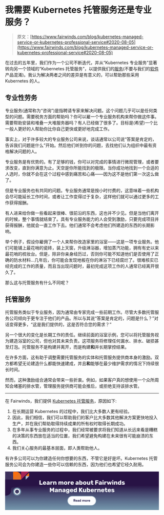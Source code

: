 # 我需要 Kubernetes 托管服务还是专业服务？

> 原文：[https://www.fairwinds.com/blog/kubernetes-managed-service-or-kubernetes-professional-service#2020-08-05](https://www.fairwinds.com/blog/kubernetes-managed-service-or-kubernetes-professional-service#2020-08-05)

 在过去的五年里，我们作为一个公司不断迭代，并从“Kubernetes 专业服务”显著转向另一个领域的“Kubernetes 托管服务”，以提供我们的[服务](/clusterops)(不要与我们的[软件](/insights)产品混淆)。我认为解决两者之间的差异是有意义的，可以帮助那些采用 Kubernetes 的人。

## 专业性劳务

专业服务(通常称为“咨询”)是指聘请专家来解决问题。这个问题几乎可以是任何类型的问题。需要税务方面的帮助吗？你可以雇一个专业服务机构来帮你做这件事。需要帮助安装和堆叠一大堆服务器吗？有人已经做了很多了。目标是(希望)一个比一般人更好的人帮助你比你自己更快或更好地完成工作。

事实上，对于许多较大的专业服务公司来说，谈话通常以公司说“答案是肯定的，告诉我们问题是什么”开始。然后他们听到你的问题，去找他们认为组织中最有资格解决问题的人。

专业服务是有优势的。有了足够的钱，你可以对完成的事情进行微观管理，或者要求改变，直到你满意为止。天空是你所能找到的极限。当你成功地找到一个合适的人选时，你就不会在这个过程中感到痛苦和心痛——因为这不是他们第一次这么做了。

但是专业服务也有共同的问题。专业服务通常是按小时付费的，这意味着一些机构会尽可能延长工作时间，或者让工作变得过于复杂，这样他们就可以通过更多的工作获得报酬。

有人进来给你做一些看起来很棒、很前沿的东西，这也并不少见。但是当他们离开的时候，整个事情就结束了。具有专业服务能力的人会受到激励，只要完成项目并获得报酬，他就会一直工作下去。他们通常不会考虑他们所建造的东西的长期影响。

举个例子，假设你雇佣了一个人来帮你改造家里的浴室——这是一项专业服务。他们可能铺上最花哨的瓷砖，装上天窗，升级淋浴器，增加蒸汽功能，拥有有史以来最花哨的梳妆台。但是，除非你亲身经历过，否则你可能不知道他们是否使用了正确的防水材料...几年后，你可能会发现地板在你的淋浴下已经腐烂了。很难核实已经完成的工作的质量，而且当出现问题时，最初完成这项工作的人通常已经离开很久了。

那么这与托管服务有什么不同呢？

## 托管服务

托管服务类似于专业服务，因为通常由专家完成一些前期工作。尽管大多数托管服务公司倾向于更专注于他们的产品。所以与其说“答案是肯定的，问题是什么？”对话变得更多，“这是我们提供的，这是否符合您的需求？”

另一个很大的变化是长期工作的责任。继续前面的浴室示例，您可以将托管服务视为建造浴室的公司，但也对其未来负责。这项服务将修理任何漏水、排水、破损甚至灯泡。托管服务不是构建并离开，而是构建**和**并长期掌控结果。

在许多方面，这有助于调整需要托管服务的实体和托管服务提供商本身的激励。双方都希望无论建造什么都能快速建成，并且**和**能够在最少维护需求的情况下持续很长时间。

然而，这种激励组合通常会带来一些折衷。例如，如果客户真的想使用一个众所周知会堵塞的排水管，管理服务提供商可能会推后，或拒绝支持该排水管。

* * *

在 Fairwinds，我们提供 [Kubernetes 托管服务](/clusterops)，原因如下:

1.  在长期运营 Kubernetes 的过程中，我们比大多数人更有经验。
2.  因此，我们相信，我们可以帮助我们的客户比大多数其他解决方案更快地投入生产，并在我们帮助取得持续成果的所有权时取得长期成功。
3.  在多年从事专业服务的过程中，我们经常被要求将我们知道从长远来看是糟糕的决策的东西放在适当的位置，我们希望避免构建在未来很有可能崩溃的东西。
4.  我们关心服务的最基本层面，即人类帮助他人。

有许多公司可以为你建造任何你想要的东西，不管它是好是坏。Kubernetes 托管服务公司会为你建造一些你可以信赖的东西，因为他们也希望它经久耐用。

[![New call-to-action](img/788aca708f4063b40bd9648afffc280c.png)](https://cta-redirect.hubspot.com/cta/redirect/2184645/191a30cb-1dca-4251-bdcd-52f18e472bac)